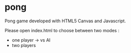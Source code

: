 # pong
Pong game developed with HTML5 Canvas and Javascript.

Please open index.html to choose between two modes : 
- one player -> vs AI
- two players
